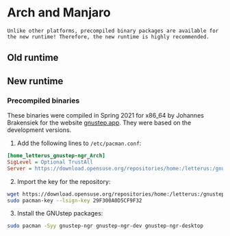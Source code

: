 # Arch and Manjaro

```{note}
Unlike other platforms, precompiled binary packages are available for the new runtime! Therefore, the new runtime is highly recommended.
```

## Old runtime

## New runtime

### Precompiled binaries

These binaries were compiled in Spring 2021 for x86_64 by Johannes Brakensiek for the website [gnustep.app](https://web.archive.org/web/20210725061813if_/https://gnustep.app/). They were based on the development versions.


1. Add the following lines to `/etc/pacman.conf`:

```ini
[home_letterus_gnustep-ngr_Arch]
SigLevel = Optional TrustAll
Server = https://download.opensuse.org/repositories/home:/letterus:/gnustep-ngr/Arch/$arch
```

2. Import the key for the repository:

```bash
wget https://download.opensuse.org/repositories/home:/letterus:/gnustep-ngr/Arch/x86_64/home_letterus_gnustep-ngr_Arch.key -O - | sudo pacman-key --add -
sudo pacman-key --lsign-key 29F300A0D5CF9F32
```

3. Install the GNUstep packages:

```bash
sudo pacman -Syy gnustep-ngr gnustep-ngr-dev gnustep-ngr-desktop
```